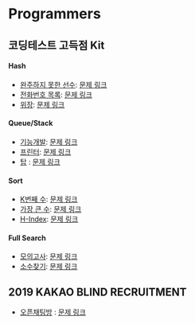 Programmers
===

코딩테스트 고득점 Kit
---

#### Hash
- [완주하지 못한 선수](Incomplete-Player.md): [문제 링크](https://programmers.co.kr/learn/courses/30/lessons/42576)
- [전화번호 목록](Telephone-List.java): [문제 링크](https://programmers.co.kr/learn/courses/30/lessons/42577)
- [위장](Camouflage.java): [문제 링크](https://programmers.co.kr/learn/courses/30/lessons/42578)

#### Queue/Stack
- [기능개발](Develop-Function.java): [문제 링크](https://programmers.co.kr/learn/courses/30/lessons/42586)
- [프린터](Printer.java): [문제 링크](https://programmers.co.kr/learn/courses/30/lessons/42587)
- [탑](Top.java) : [문제 링크](https://programmers.co.kr/learn/courses/30/lessons/42588)

#### Sort
- [K번째 수](k-th-Number.java): [문제 링크](https://programmers.co.kr/learn/courses/30/lessons/42748)
- [가장 큰 수](Largest-Number.java): [문제 링크](https://programmers.co.kr/learn/courses/30/lessons/42746)
- [H-Index](H-Index.java): [문제 링크](https://programmers.co.kr/learn/courses/30/lessons/42747)

#### Full Search
- [모의고사](Mock-Test.java): [문제 링크](https://programmers.co.kr/learn/courses/30/lessons/42840)
- [소수찾기](Search-Decimal.java): [문제 링크](https://programmers.co.kr/learn/courses/30/lessons/42839)

2019 KAKAO BLIND RECRUITMENT
---
- [오픈채팅방](Open-Chat.java) : [문제 링크](https://programmers.co.kr/learn/courses/30/lessons/42888)
